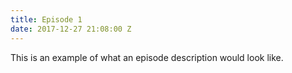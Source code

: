 ```yaml
---
title: Episode 1
date: 2017-12-27 21:08:00 Z
---
```


This is an example of what an episode description would look like.